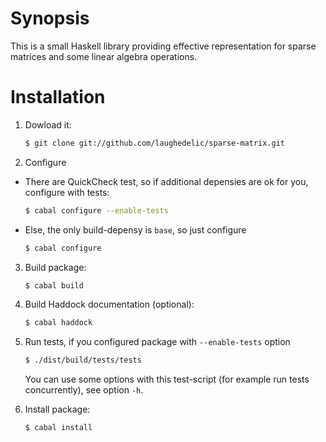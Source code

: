 # Synopsis #

This is a small Haskell library providing effective representation for sparse matrices and some linear algebra operations.

# Installation #

1. Dowload it:

    ```bash
    $ git clone git://github.com/laughedelic/sparse-matrix.git
    ```

2. Configure

 * There are QuickCheck test, so if additional depensies are ok for you, configure with tests:

    ```bash
    $ cabal configure --enable-tests
    ```

 * Else, the only build-depensy is `base`, so just configure

    ```bash
    $ cabal configure
    ```

3. Build package:

    ```bash
    $ cabal build
    ```

4. Build Haddock documentation (optional):

    ```bash
    $ cabal haddock
    ```

5. Run tests, if you configured package with `--enable-tests` option

    ```bash
    $ ./dist/build/tests/tests
    ```

   You can use some options with this test-script (for example run tests concurrently), see option `-h`.

6. Install package:

    ```bash
    $ cabal install
    ```
